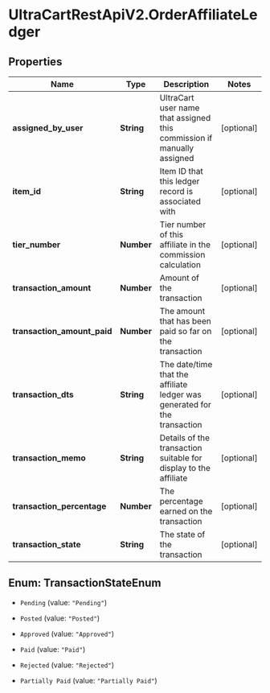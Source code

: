 # UltraCartRestApiV2.OrderAffiliateLedger

## Properties

Name | Type | Description | Notes
------------ | ------------- | ------------- | -------------
**assigned_by_user** | **String** | UltraCart user name that assigned this commission if manually assigned | [optional] 
**item_id** | **String** | Item ID that this ledger record is associated with | [optional] 
**tier_number** | **Number** | Tier number of this affiliate in the commission calculation | [optional] 
**transaction_amount** | **Number** | Amount of the transaction | [optional] 
**transaction_amount_paid** | **Number** | The amount that has been paid so far on the transaction | [optional] 
**transaction_dts** | **String** | The date/time that the affiliate ledger was generated for the transaction | [optional] 
**transaction_memo** | **String** | Details of the transaction suitable for display to the affiliate | [optional] 
**transaction_percentage** | **Number** | The percentage earned on the transaction | [optional] 
**transaction_state** | **String** | The state of the transaction | [optional] 



## Enum: TransactionStateEnum


* `Pending` (value: `"Pending"`)

* `Posted` (value: `"Posted"`)

* `Approved` (value: `"Approved"`)

* `Paid` (value: `"Paid"`)

* `Rejected` (value: `"Rejected"`)

* `Partially Paid` (value: `"Partially Paid"`)




